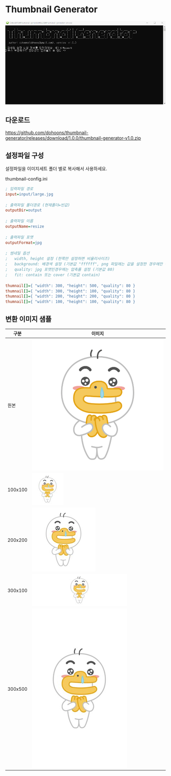 # Thumbnail Generator

<img src="demo/demo.gif" alt="demo">

## 다운로드
https://github.com/dohoons/thumbnail-generator/releases/download/1.0.0/thumbnail-generator-v1.0.zip

## 설정파일 구성
설정파일을 이미지세트 폴더 별로 복사해서 사용하세요.

thumbnail-config.ini
```ini
; 입력파일 경로
input=input/large.jpg

; 출력파일 폴더경로 (현재폴더=빈값)
outputDir=output

; 출력파일 이름
outputName=resize

; 출력파일 포맷
outputFormat=jpg

; 썸네일 옵션
;   width, height 설정 (한쪽만 설정하면 비율리사이즈)
;   background: 배경색 설정 (기본값 "ffffff", png 파일에는 값을 설정한 경우에만 적용됨)
;   quality: jpg 포맷인경우에는 압축률 설정 (기본값 80)
;   fit: contain 또는 cover (기본값 contain)

thumnail[]={ "width": 300, "height": 500, "quality": 80 }
thumnail[]={ "width": 300, "height": 100, "quality": 80 }
thumnail[]={ "width": 200, "height": 200, "quality": 80 }
thumnail[]={ "width": 100, "height": 100, "quality": 80 }
```

## 변환 이미지 샘플
| 구분 | 이미지 |
| --- | --- |
| 원본 | <img src="input/large.jpg" alt="원본"> |
| 100x100 | <img src="demo/resize-100x100.jpg" alt=""> |
| 200x200 | <img src="demo/resize-200x200.jpg" alt=""> |
| 300x100 | <img src="demo/resize-300x100.jpg" alt=""> |
| 300x500 | <img src="demo/resize-300x500.jpg" alt=""> |